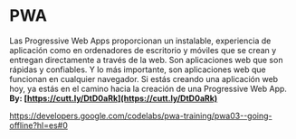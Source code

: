# PWA

Las Progressive Web Apps proporcionan un instalable, experiencia de aplicación como en ordenadores de escritorio y móviles que se crean y entregan directamente a través de la web. Son aplicaciones web que son rápidas y confiables. Y lo más importante, son aplicaciones web que funcionan en cualquier navegador. Si estás creando una aplicación web hoy, ya estás en el camino hacia la creación de una Progressive Web App.  
**By: [https://cutt.ly/DtD0aRk](https://cutt.ly/DtD0aRk)**


https://developers.google.com/codelabs/pwa-training/pwa03--going-offline?hl=es#0